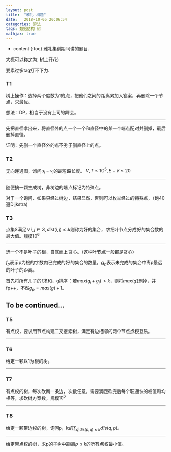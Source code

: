 ```yaml
---
layout: post
title:  "雅礼-树题"
date:   2018-10-05 20:06:54
categories: 算法
tags: 数据结构 树
mathjax: true
---
```

* content
{:toc}
雅礼集训期间讲的题目.

大概可以称之为: 树上开花)

要素过多tag打不下力.

<!-- more -->

### T1

树上操作：选择两个度数为1的点，把他们之间的距离累加入答案，再删除一个节点，求最优。

想法：DP，相当于没有上司的舞会。

---

先把直径拿出来，将直径外的点一个一个和直径中的某一个端点配对并删掉，最后删掉直径。

证明：先删一个直径外的点不劣于删直径上的点。

### T2

无向连通图，询问$u_i-v_i$的最短路长度。 $V,T\leq10^5 , E-V\leq20$

---

随便搞一颗生成树，非树边的端点标记为特殊点。

对于一个询问，如果只经过树边，结果显然，否则可以枚举经过的特殊点，（跑40遍Dijkstra)

### T3

点集S满足$\forall i,j\in S, dist(i, j)\leq k$则称为好的集合，求把叶节点分成好的集合数的最大值。规模$10^6$

---

选一个不是叶子的根，自底而上贪心。（这种叶节点一般都是贪心）

$f_p$表示p为根的字数内已完成的好的集合的数量，$g_p$表示未完成的集合中离p最远的叶子的距离。

首先将所有儿子的f求和，g排序：若$max(g_i+g_j)>k$，则将$max(g)$删掉，并fp++，不然$g_p=max(g)+1$。

## To be continued...

### T5

有点权，要求用节点构建二叉搜索树，满足有边相邻的两个节点点权互质。

---

### T6

给定一颗以1为根的树。

---

### T7

有点权的树，每次砍断一条边，次数任意，需要满足砍完后每个联通快的权值和均相等，求砍树方案数，规模$10^6$

---

### T8

给定一颗带边权的树，询问p，k的$\sum_{q|dis(p,q)\leq k}dis(q, p)$。

---

给定带点权的树，求p的子树中距离$p\leq k$的所有点权最小值。